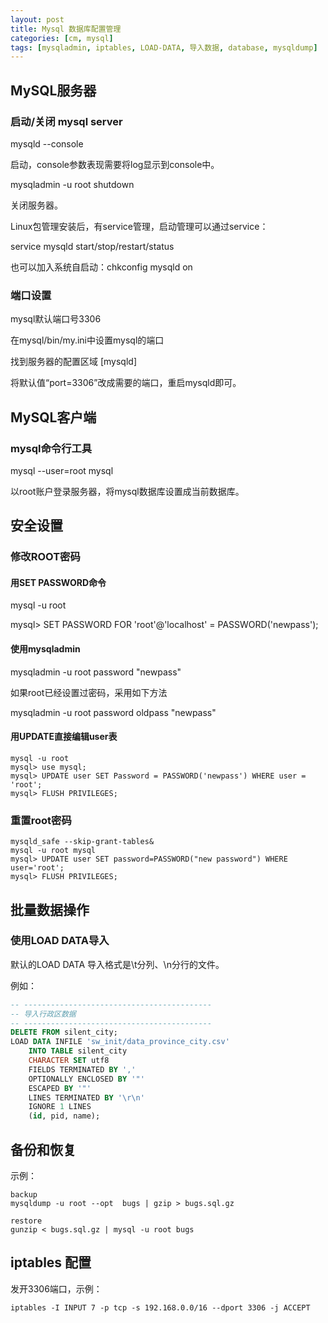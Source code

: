 ```yaml
---
layout: post
title: Mysql 数据库配置管理
categories: [cm, mysql]
tags: [mysqladmin, iptables, LOAD-DATA, 导入数据, database, mysqldump]
---
```


## MySQL服务器

### 启动/关闭 mysql server
 
mysqld --console

启动，console参数表现需要将log显示到console中。
 
mysqladmin -u root shutdown

关闭服务器。

Linux包管理安装后，有service管理，启动管理可以通过service：

service mysqld start/stop/restart/status

也可以加入系统自启动：chkconfig mysqld on
 
### 端口设置

mysql默认端口号3306
 
在mysql/bin/my.ini中设置mysql的端口

找到服务器的配置区域 [mysqld]

将默认值“port=3306”改成需要的端口，重启mysqld即可。
 
 
## MySQL客户端


### mysql命令行工具

mysql --user=root mysql

以root账户登录服务器，将mysql数据库设置成当前数据库。



## 安全设置
 
### 修改ROOT密码


#### 用SET PASSWORD命令

mysql -u root

mysql> SET PASSWORD FOR 'root'@'localhost' = PASSWORD('newpass');
 
#### 使用mysqladmin

mysqladmin -u root password "newpass"

如果root已经设置过密码，采用如下方法

mysqladmin -u root password oldpass "newpass"
 
#### 用UPDATE直接编辑user表

```shell
mysql -u root
mysql> use mysql;
mysql> UPDATE user SET Password = PASSWORD('newpass') WHERE user = 'root';
mysql> FLUSH PRIVILEGES;
```
 
### 重置root密码

```shell
mysqld_safe --skip-grant-tables&
mysql -u root mysql
mysql> UPDATE user SET password=PASSWORD("new password") WHERE user='root';
mysql> FLUSH PRIVILEGES;
```
 
 
## 批量数据操作

 
### 使用LOAD DATA导入

默认的LOAD DATA 导入格式是\t分列、\n分行的文件。

例如：

```sql
-- ------------------------------------------
-- 导入行政区数据
-- ------------------------------------------
DELETE FROM silent_city;
LOAD DATA INFILE 'sw_init/data_province_city.csv' 
    INTO TABLE silent_city
    CHARACTER SET utf8
    FIELDS TERMINATED BY ','
    OPTIONALLY ENCLOSED BY '"' 
    ESCAPED BY '"'
    LINES TERMINATED BY '\r\n' 
    IGNORE 1 LINES 
    (id, pid, name);
```
    
## 备份和恢复
 
示例：

```shell
backup
mysqldump -u root --opt  bugs | gzip > bugs.sql.gz
 
restore
gunzip < bugs.sql.gz | mysql -u root bugs
```




## iptables 配置

发开3306端口，示例：

~~~
iptables -I INPUT 7 -p tcp -s 192.168.0.0/16 --dport 3306 -j ACCEPT
~~~











